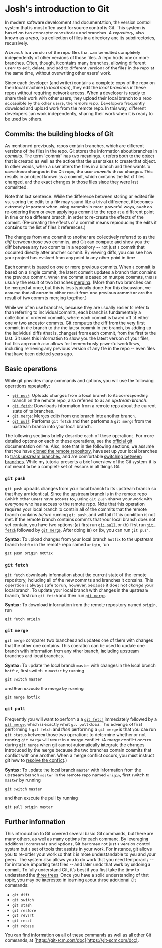 # Josh's introduction to Git

In modern software development and documentation, the version control system that is most often used for source control is Git. This system is based on two concepts: repositories and branches. A *repository*, also known as a *repo*, is a collection of files in a directory and its subdirectories, recursively.

A *branch* is a version of the repo files that can be edited completely independently of other versions of those files. A repo holds one or more branches. Often, though, it contains many branches, allowing different users to edit, delete, and add to different versions of the files in the repo at the same time, without overwriting other users’ work.

Since each developer (and writer) contains a complete copy of the repo on their local machine (a *local repo*), they edit the *local branches* in these repos without requiring network access. When a developer is ready to share their work with other users, they upload their local branch to a repo accessible by the other users, the *remote repo*. Developers frequently download and upload work from the remote repo. In this way, different developers can work independently, sharing their work when it is ready to be used by others.

## Commits: the building blocks of Git

As mentioned previously, repos contain branches, which are different versions of the files in the repo. Git stores the information about branches in *commits*. The term "commit" has two meanings. It refers both to the object that is created as well as the action that the user takes to create that object. In other words, when a user alters the files in a branch and then wants to save those changes in the Git repo, the user *commits* those changes. This results in an object known as a commit, which contains the list of files changed, and the exact changes to those files since they were last committed.

Note that last sentence. While the difference between storing an edited file vs. storing the edits to a file may sound like a trivial difference, it becomes extremely important when using commits in more powerful ways, such as re-ordering them or even applying a commit to the repo at a different point in time or to a different branch, in order to re-create the effects of the commit. (Re-creating the effects of a commit means reproducing the edits it contains to the list of files it references.)

The changes from one commit to another are collectively referred to as the *diff* between those two commits, and Git can compute and show you the diff between any two commits in a repository -- not just a commit that occurred directly after another commit. By viewing diffs, you can see how your project has evolved from any point to any other point in time.

Each commit is based on one or more previous commits. When a commit is based on a single commit, the latest commit updates a branch that contains the previous commit. When the commit is based on multiple commits, this is usually the result of two branches [merging](#git-merge). (More than two branches can be merged at once, but this is less typically done. For this discussion, we assume that all commits either result from one previous commit or are the result of two commits merging together.)

While we often use branches, because they are usually easier to refer to than referring to individual commits, each branch is fundamentally a collection of ordered commits, where each commit is based off of either one or two ancestor commits. Git computes the diff from the very first commit in the branch to the the latest commit in the branch, by adding up the individual diffs (that is, changes) from each commit, from the first to the last. Git uses this information to show you the latest version of your files, but this approach also allows for tremendously powerful workflows, including retrieving any previous version of any file in the repo -- even files that have been deleted years ago.


## Basic operations

While git provides many commands and options, you will use the following operations repeatedly:

- [`git push`](#git-push): Uploads changes from a local branch to its corresponding branch on the remote repo, also referred to as an *upstream branch*. 
- [`git fetch`](#git-fetch): Downloads information from a remote repo about the current state of its branches.
- [`git merge`](#git-merge): Merges edits from one branch into another branch.
- [`git pull`](#git-pull): Performs `git fetch` and then performs a `git merge` from the upstream branch into your local branch.

The following sections briefly describe each of these operations. For more detailed options on each of these operations, see the [official git documentation online](https://git-scm.com/doc). Also, note that in the following sections, we assume that you have [cloned the remote repository](https://git-scm.com/book/en/v2/Git-Basics-Getting-a-Git-Repository), have set up your local branches to [track upstream branches](https://www.git-tower.com/learn/git/faq/track-remote-upstream-branch/), and are comfortable [switching between branches](https://git-scm.com/docs/git-switch). While my tutorial presents a brief overview of the Git system, it is not meant to be a complete set of lessons in all things Git.

### `git push`

`git push` uploads changes from your local branch to its upstream branch so that they are identical. Since the upstream branch is in the remote repo (which other users have access to), using `git push` shares your work with everyone who has access to the remote repo. Note that this operation requires your local branch to contain all of the commits that the remote branch contains *before* running `git push`, and will fail if this condition is not met. If the remote branch contains commits that your local branch does not yet contain, you have two options: (a) first run [`git pull`](#git-pull), or (b) first run [`git fetch`](#git-fetch) followed by [`git merge`](#git-merge). After doing (a) or (b), you can run `git push`.

**Syntax:** To upload changes from your local branch `hotfix` to the upstream branch `hotfix` in the remote repo named `origin`, run

```
git push origin hotfix
```

### `git fetch`

`git fetch` downloads information about the current state of the remote repository, including all of the new commits and branches it contains. This operation is always safe to run, however, because it does not *change* your local branch. To update your local branch with changes in the upstream branch, first run `git fetch` and then run [`git merge`](#git-merge).

**Syntax:** To download information from the remote repository named `origin`, run

```
git fetch origin
```

### `git merge`

`git merge` compares two branches and updates one of them with changes that the other one contains. This operation can be used to update one branch with information from any other branch, including upstream branches and local branches. 

**Syntax:** To update the local branch `master` with changes in the local branch `hotfix`, first switch to `master` by running

```
git switch master
```

and then execute the merge by running

```
git merge hotfix
```

### `git pull`

Frequently you will want to perform a a [`git fetch`](#git-fetch) immediately followed by a [`git merge`](#git-merge), which is exactly what `git pull` does. The advange of first performing a `git fetch` and *then* performing a `git merge` is that you can run `git status` between those two operations to determine whether or not running `git merge` will result in a merge conflict. (A merge conflict occurs during `git merge` when git cannot automatically integrate the changes introduced by the merge because the two branches contain commits that conflict with one another. When a merge conflict occurs, you must instruct git how to [resolve the conflict](https://git-scm.com/docs/git-merge#_how_to_resolve_conflicts).)

**Syntax:** To update the local branch `master` with information from the upstream branch `master` in the remote repo named `origin`, first switch to `master` by running

```
git switch master
```
and then execute the pull by running

```
git pull origin master
```

## Further information

This introduction to Git covered several basic Git commands, but there are many others, as well as many options for each command. By leveraging additional commands and options, Git becomes not just a version control system but a set of tools that assists in your work. For instance, git allows you to re-order your work so that it is more understandable to you and your peers. The system also allows you to do work that you need temporarily -- for instance, importing test files -- and later undo that work by undoing a commit. To fully understand Git, it's best if you first take the time to understand the [three trees](https://git-scm.com/book/en/v2/Git-Tools-Reset-Demystified#the-three-trees). Once you have a solid understanding of that topic, you may be interested in learning about these additional Git commands:

- `git diff`
- `git switch`
- `git stash`
- `git restore`
- `git revert`
- `git reset`
- `git rebase`

You can find information on all of these commands as well as all other Git commands, at [https://git-scm.com/doc](https://git-scm.com/doc). 

